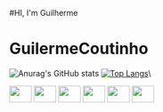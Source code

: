 #HI, I'm Guilherme 
# GuilermeCoutinho

![Anurag's GitHub stats](https://github-readme-stats.vercel.app/api?username=Gui089&show_icons=true&theme=radical)
[![Top Langs](https://github-readme-stats.vercel.app/api/top-langs/?username=Gui089)](https://github.com/anuraghazra/github-readme-stats)\


<div style="display: inline_block">


<img width="40" height="30" src="https://cdn.jsdelivr.net/gh/devicons/devicon/icons/angularjs/angularjs-original.svg" />

<img width="40" height="30" src="https://cdn.jsdelivr.net/gh/devicons/devicon/icons/javascript/javascript-original.svg" />
          
<img width="40" height="30" src="https://cdn.jsdelivr.net/gh/devicons/devicon/icons/java/java-original.svg" />

 <img width="40" height="30" src="https://cdn.jsdelivr.net/gh/devicons/devicon/icons/html5/html5-original.svg" />
 
 <img width="40" height="30" src="https://cdn.jsdelivr.net/gh/devicons/devicon/icons/css3/css3-original.svg" />
 
 <img width="40" height="30"  src="https://cdn.jsdelivr.net/gh/devicons/devicon/icons/spring/spring-original.svg" />
          
          
          
                    



</div>

